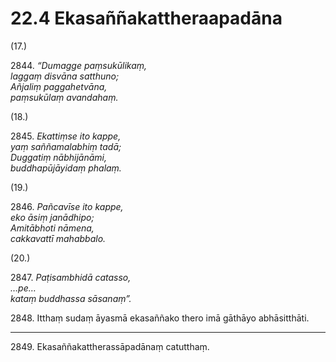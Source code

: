 # 22.4 Ekasaññakattheraapadāna

(17.)

2844\. _“Dumagge paṃsukūlikaṃ,_  
_laggaṃ disvāna satthuno;_  
_Añjaliṃ paggahetvāna,_  
_paṃsukūlaṃ avandahaṃ._  

(18.)

2845\. _Ekattiṃse ito kappe,_  
_yaṃ saññamalabhiṃ tadā;_  
_Duggatiṃ nābhijānāmi,_  
_buddhapūjāyidaṃ phalaṃ._  

(19.)

2846\. _Pañcavīse ito kappe,_  
_eko āsiṃ janādhipo;_  
_Amitābhoti nāmena,_  
_cakkavattī mahabbalo._  

(20.)

2847\. _Paṭisambhidā catasso,_  
_…pe…_  
_kataṃ buddhassa sāsanaṃ”._  

2848\. Itthaṃ sudaṃ āyasmā ekasaññako thero imā gāthāyo abhāsitthāti.

---

2849\. Ekasaññakattherassāpadānaṃ catutthaṃ.
